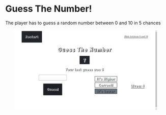 # Guess The Number!

The player has to guess a random number between 0 and 10 in 5 chances

<div align="center">

<p>
    <img width="450px" src="screenshots/screenshot.jpg" alt="screenshot1">
</p>

</div>

